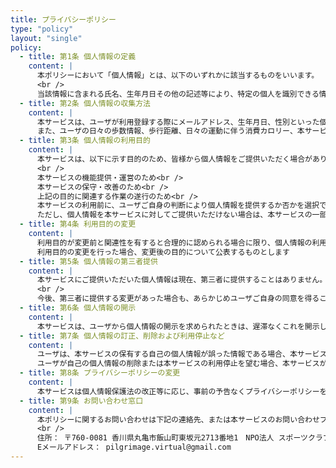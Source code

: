 ```yaml
---
title: プライバシーポリシー
type: "policy"
layout: "single"
policy:
  - title: 第1条 個人情報の定義
    content: |
      本ポリシーにおいて「個人情報」とは、以下のいずれかに該当するものをいいます。
      <br />
      当該情報に含まれる氏名、生年月日その他の記述等により、特定の個人を識別できる情報
  - title: 第2条 個人情報の収集方法
    content: |
      本サービスは、ユーザが利用登録する際にメールアドレス、生年月日、性別といった個人情報をお尋ねすることがあります。<br />
      また、ユーザの日々の歩数情報、歩行距離、日々の運動に伴う消費カロリー、本サービスの利用ログをサービスを利用している携帯端末を通じて、収集させていただきます。
  - title: 第3条 個人情報の利用目的
    content: |
      本サービスは、以下に示す目的のため、皆様から個人情報をご提供いただく場合があります。<br />
      <br />
      本サービスの機能提供・運営のため<br />
      本サービスの保守・改善のため<br />
      上記の目的に関連する作業の遂行のため<br />
      本サービスの利用前に、ユーザご自身の判断により個人情報を提供するか否かを選択できます。<br />
      ただし、個人情報を本サービスに対してご提供いただけない場合は、本サービスの一部機能をご利用いただけないことがあります。
  - title: 第4条 利用目的の変更
    content: |
      利用目的が変更前と関連性を有すると合理的に認められる場合に限り、個人情報の利用目的を変更するものとします<br />
      利用目的の変更を行った場合、変更後の目的について公表するものとします
  - title: 第5条 個人情報の第三者提供
    content: |
      本サービスにご提供いただいた個人情報は現在、第三者に提供することはありません。
      <br />
      今後、第三者に提供する変更があった場合も、あらかじめユーザご自身の同意を得ることなく第三者に個人情報を提供することはありません。
  - title: 第6条 個人情報の開示
    content: |
      本サービスは、ユーザから個人情報の開示を求められたときは、遅滞なくこれを開示します
  - title: 第7条 個人情報の訂正、削除および利用停止など
    content: |
      ユーザは、本サービスの保有する自己の個人情報が誤った情報である場合、本サービスが定める手続きにより、個人情報を訂正することができます。<br />
      ユーザが自己の個人情報の削除または本サービスの利用停止を望む場合、本サービスが定める手続きにより、個人情報の削除を実施できます。
  - title: 第8条 プライバシーポリシーの変更
    content: |
      本サービスは個人情報保護法の改正等に応じ、事前の予告なくプライバシーポリシーを変更することがあります。
  - title: 第9条 お問い合わせ窓口
    content: |
      本ポリシーに関するお問い合わせは下記の連絡先、または本サービスのお問い合わせフォームまでお願いいたします。<br />
      <br />
      住所： 〒760-0081 香川県丸亀市飯山町東坂元2713番地1　NPO法人 スポーツクラブ飯山<br />
      Eメールアドレス： pilgrimage.virtual@gmail.com
---
```

